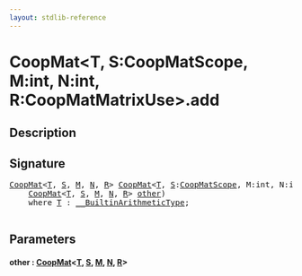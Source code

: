 ```yaml
---
layout: stdlib-reference
---
```


# CoopMat\<T, S:CoopMatScope, M:int, N:int, R:CoopMatMatrixUse\>\.add

## Description





## Signature 

<pre>
<a href="../index.html" class="code_type">CoopMat</a>&lt;<a href="../index.html#typeparam-T" class="code_type">T</a>, <a href="../index.html#decl-S" class="code_var">S</a>, <a href="../index.html#decl-M" class="code_var">M</a>, <a href="../index.html#decl-N" class="code_var">N</a>, <a href="../index.html#decl-R" class="code_var">R</a>&gt; <a href="../index.html" class="code_type">CoopMat</a>&lt;<a href="../index.html#typeparam-T" class="code_type">T</a>, <a href="../index.html#decl-S" class="code_var">S</a>:<a href="../../coopmatscope-047/index.html" class="code_type">CoopMatScope</a>, M:<span class="code_keyword">int</span>, N:<span class="code_keyword">int</span>, R:<a href="../../coopmatmatrixuse-047d/index.html" class="code_type">CoopMatMatrixUse</a>&gt;.<a href=".html">add</a>(
    <a href="../index.html" class="code_type">CoopMat</a>&lt;<a href="../index.html#typeparam-T" class="code_type">T</a>, <a href="../index.html#decl-S" class="code_var">S</a>, <a href="../index.html#decl-M" class="code_var">M</a>, <a href="../index.html#decl-N" class="code_var">N</a>, <a href="../index.html#decl-R" class="code_var">R</a>&gt; <a href=".html#decl-other" class="code_param">other</a>)
    <span class='code_keyword'>where</span> <a href="../index.html#typeparam-T" class="code_type">T</a> : <a href="../../../interfaces/0_builtinarithmetictype-029j/index.html" class="code_type">__BuiltinArithmeticType</a>;

</pre>

## Parameters

####  <a id="decl-other"></a>other  : [CoopMat](../index.html)\<[T](../index.html#typeparam-T), [S](../index.html#decl-S), [M](../index.html#decl-M), [N](../index.html#decl-N), [R](../index.html#decl-R)\>

